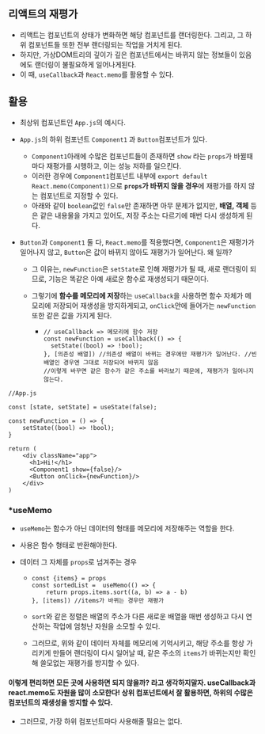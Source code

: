 ## 리액트의 재평가

- 리액트는 컴포넌트의 상태가 변화하면 해당 컴포넌트를 랜더링한다. 그리고, 그 하위 컴포넌트들 또한 전부 랜더링되는 작업을 거치게 된다.
- 하지만, 가상DOM트리의 깊이가 깊은 컴포넌트에서는 바뀌지 않는 정보들이 있음에도 랜더링이 불필요하게 일어나게된다.
- 이 때, `useCallback`과 `React.memo`를 활용할 수 있다.



## 활용

- 최상위 컴포넌트인 `App.js`의 예시다.

- `App.js`의 하위 컴포넌트 `Component1` 과 `Button`컴포넌트가 있다.

  - `Component1`아래에 수많은 컴포넌트들이 존재하면 `show` 라는 `props`가 바뀔때마다 재평가를 시행하고, 이는 성능 저하를 일으킨다.
  - 이러한 경우에 `Component1`컴포넌트 내부에 `export default React.memo(Component1)`으로 **`props`가 바뀌지 않을 경우**에 재평가를 하지 않는 컴포넌트로 지정할 수 있다.
  - 아래와 같이 `boolean`값인 `false`만 존재하면 아무 문제가 없지만, **배열, 객체** 등은 같은 내용물을 가지고 있어도, 저장 주소는 다르기에 매번 다시 생성하게 된다.

- `Button`과 `Component1` 둘 다, `React.memo`를 적용했다면, `Component1`은 재평가가 일어나지 않고, `Button`은 값이 바뀌지 않아도 재평가가 일어난다. 왜 일까?

  - 그 이유는, `newFunction`은 `setState`로 인해 재평가가 될 때, 새로 랜더링이 되므로, 기능은 똑같은 아예 새로운 함수로 재생성되기 때문이다.

  - 그렇기에 **함수를 메모리에 저장**하는 `useCallback`을 사용하면 함수 자체가 메모리에 저장되어 재생성을 방지하게되고, `onClick`안에 들어가는 `newFunction`또한 같은 값을 가지게 된다.

    - ```react
      // useCallback => 메모리에 함수 저장
      const newFunction = useCallback(() => {
      	setState((bool) => !bool);
      }, [의존성 배열]) //의존성 배열이 바뀌는 경우에만 재평가가 일어난다. //빈 배열인 경우엔 그대로 저장되어 바뀌지 않음
      //이렇게 바꾸면 같은 함수가 같은 주소를 바라보기 때문에, 재평가가 일어나지 않는다.
      ```

```react
//App.js

const [state, setState] = useState(false);

const newFunction = () => {
	setState((bool) => !bool);
}

return (
	<div className="app">
      <h1>Hi!</h1>
      <Component1 show={false}/>
      <Button onClick={newFunction}/>
    </div>
)
```

### *useMemo

- `useMemo`는 함수가 아닌 데이터의 형태를 메모리에 저장해주는 역할을 한다.

- 사용은 함수 형태로 반환해야한다.

- 데이터 그 자체를 `props`로 넘겨주는 경우

  - ```react
    const {items} = props
    const sortedList = 	useMemo(() => {
        return props.items.sort((a, b) => a - b)
    }, [items]) //items가 바뀌는 경우만 재평가
    ```

  - `sort`와 같은 정렬은 배열의 주소가 다른 새로운 배열을 매번 생성하고 다시 연산하는 작업에 엄청난 자원을 소모할 수 있다.

  - 그러므로, 위와 같이 데이터 자체를 메모리에 기억시키고, 해당 주소를 항상 가리키게 만들어 랜더링이 다시 일어날 때, 같은 주소의 `items`가 바뀌는지만 확인해 쓸모없는 재평가를 방지할 수 있다.

#### 이렇게 편리하면 모든 곳에 사용하면 되지 않을까? 라고 생각하지말자. useCallback과 react.memo도 자원을 많이 소모한다! 상위 컴포넌트에서 잘 활용하면, 하위의 수많은 컴포넌트의 재생성을 방지할 수 있다.

- 그러므로, 가장 하위 컴포넌트마다 사용해줄 필요는 없다.